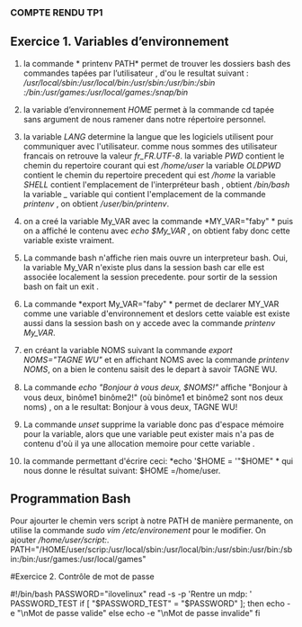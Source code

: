 ### COMPTE RENDU  TP1

## Exercice 1. Variables d’environnement 

1.  la commande  * printenv PATH*  permet  de trouver  les dossiers bash des commandes tapées par l’utilisateur , d'ou le resultat suivant :
 */usr/local/sbin:/usr/local/bin:/usr/sbin:/usr/bin:/sbin :/bin:/usr/games:/usr/local/games:/snap/bin*
   
2. la variable  d’environnement *HOME* permet à la commande cd tapée sans argument de nous ramener dans notre répertoire personnel.

3. la variable *LANG*  determine la langue  que  les logiciels utilisent pour  communiquer  avec l'utilisateur. comme nous sommes  des utilisateur francais  on retrouve  la valeur *fr_FR.UTF-8*.
la variable *PWD*  contient le chemin du repertoire  courant qui est */home/user*
la variable *OLDPWD*  contient le chemin  du repertoire precedent qui est */home*
la variable *SHELL* contient  l'emplacement de l'interpréteur bash , obtient */bin/bash*
la variable *_*  variable qui contient l'emplacement de la commande *printenv* , on obtient */user/bin/printenv*.

4. on a creé la variable My_VAR avec la commande *MY_VAR="faby" * puis on a affiché le contenu avec *echo $My_VAR* , on obtient faby donc cette variable existe vraiment.

5. La commande bash n'affiche rien mais ouvre un interpreteur bash.
Oui, la variable My_VAR n'existe plus dans la session bash car elle est associée localement la session precedente. pour sortir de la session bash on fait un exit .

6. La commande *export My_VAR="faby" * permet de declarer MY_VAR comme une variable d'environnement et deslors cette vaiable est existe aussi dans la session  bash  on  y accede avec la  commande *printenv My_VAR*.

7. en créant la variable NOMS suivant la commande *export NOMS="TAGNE WU"* et en affichant NOMS avec la commande *printenv NOMS*, on a bien le contenu saisit des le depart à savoir  TAGNE WU.

8. La commande *echo "Bonjour à vous deux, $NOMS!"*  aﬀiche "Bonjour à vous deux, binôme1 binôme2!" (où binôme1 et binôme2 sont nos deux noms) , on a le resultat: Bonjour à vous deux, TAGNE WU!

9. La commande *unset* supprime la variable donc pas d'espace mémoire pour la variable, alors que une variable peut exister mais n'a pas de contenu d'où il ya une allocation memoire  pour cette variable .

10. la commande permettant d'écrire ceci: *echo '$HOME = '"$HOME" * qui nous donne le résultat suivant: $HOME =/home/user.

## Programmation Bash

Pour ajourter le chemin vers script à notre PATH de manière permanente, on utilise la commande *sudo vim /etc/environement* pour le modifier. On ajouter */home/user/script:*. <br>
PATH="/HOME/user/scrip:/usr/local/sbin:/usr/local/bin:/usr/sbin:/usr/bin:/sbin:/bin:/usr/games:/usr/local/games"

#Exercice 2. Contrôle de mot de passe

<html>#!/bin/bash

<html>PASSWORD="ilovelinux"
<html>read -s -p 'Rentre un mdp: ' PASSWORD_TEST
<html>if [ "$PASSWORD_TEST" = "$PASSWORD" ]; then
<html>    echo -e "\nMot de passe valide"
<html>else
<html>    echo -e "\nMot de passe invalide"
<html>fi





